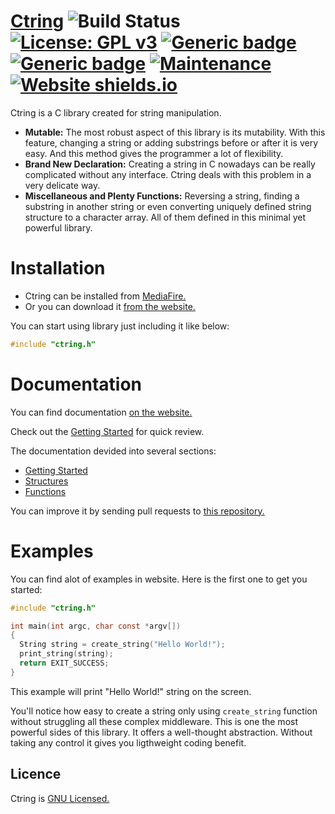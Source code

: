 # [Ctring](http://127.0.0.1:5500/template/) ![Build Status](https://travis-ci.com/ThankfulBird/ctring.svg?branch=master)  [![License: GPL v3](https://img.shields.io/badge/License-GPLv3-blue.svg)](https://www.gnu.org/licenses/gpl-3.0) [![Generic badge](https://img.shields.io/badge/version-v0.1.1-brightgreen.svg)](https://shields.io/) [![Generic badge](https://img.shields.io/badge/size-4.49kB-blueviolet.svg)](https://shields.io/) [![Maintenance](https://img.shields.io/badge/Maintained%3F-yes-green.svg)](https://GitHub.com/Naereen/StrapDown.js/graphs/commit-activity) [![Website shields.io](https://img.shields.io/website-up-down-green-red/http/shields.io.svg)](http://shields.io/)
Ctring is a C library created for string manipulation.
* __Mutable:__ The most robust aspect of this library is its mutability. With this feature, changing a string or adding substrings before or after it is very easy. And this method gives the programmer a lot of flexibility.
* __Brand New Declaration:__ Creating a string in C nowadays can be really complicated without any interface. Ctring deals with this problem in a very delicate way.
* __Miscellaneous and Plenty Functions:__ Reversing a string, finding a substring in another string or even converting uniquely defined string structure to a character array. All of them defined in this minimal yet powerful library.
# Installation
* Ctring can be installed from [MediaFire.](http://www.mediafire.com/file/24zxio83teutlmi/ctring.h/file)   
* Or you can download it [from the website.](http://127.0.0.1:5500/template/)

You can start using library just including it like below:
```c
#include "ctring.h"
```
# Documentation
You can find documentation [on the website.](http://127.0.0.1:5500/template/)

Check out the [Getting Started](http://127.0.0.1:5500/template/introduction.html) for quick review.

The documentation devided into several sections:

* [Getting Started](http://127.0.0.1:5500/template/introduction.html)
* [Structures](http://127.0.0.1:5500/template/structures.html)
* [Functions](http://127.0.0.1:5500/template/functions.html)

You can improve it by sending pull requests to [this repository.](https://github.com/ThankfulBird/ctring)
# Examples
You can find alot of examples in website. Here is the first one to get you started:
```c
#include "ctring.h"

int main(int argc, char const *argv[])
{
  String string = create_string("Hello World!");
  print_string(string);
  return EXIT_SUCCESS;
}
```

This example will print "Hello World!" string on the screen.

You'll notice how easy to create a string only using `create_string` function without struggling all these complex middleware. This is one the most powerful sides of this library. It offers a well-thought abstraction. Without taking any control it gives you ligthweight coding benefit.

## Licence 
Ctring is [GNU Licensed.](https://github.com/ThankfulBird/ctring/blob/master/LICENSE)
